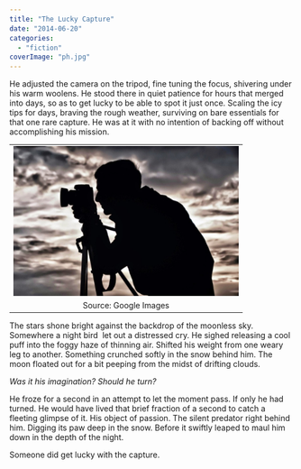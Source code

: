 ```yaml
---
title: "The Lucky Capture"
date: "2014-06-20"
categories: 
  - "fiction"
coverImage: "ph.jpg"
---
```


He adjusted the camera on the tripod, fine tuning the focus, shivering under his warm woolens. He stood there in quiet patience for hours that merged into days, so as to get lucky to be able to spot it just once. Scaling the icy tips for days, braving the rough weather, surviving on bare essentials for that one rare capture. He was at it with no intention of backing off without accomplishing his mission.

<table class="tr-caption-container" style="margin-left: auto; margin-right: auto; text-align: center;" cellspacing="0" cellpadding="0" align="center"><tbody><tr><td style="text-align: center;"><a style="margin-left: auto; margin-right: auto;" href="http://ifsbutsandsetcs.com/wp-content/uploads/2014/06/ph-1024x682.jpg"><img src="images/ph-1024x682.jpg" width="400" height="266" border="0"></a></td></tr><tr><td class="tr-caption" style="text-align: center;">Source: Google Images</td></tr></tbody></table>

The stars shone bright against the backdrop of the moonless sky. Somewhere a night bird  let out a distressed cry. He sighed releasing a cool puff into the foggy haze of thinning air. Shifted his weight from one weary leg to another. Something crunched softly in the snow behind him. The moon floated out for a bit peeping from the midst of drifting clouds.

_Was it his imagination? Should he turn?_

He froze for a second in an attempt to let the moment pass. If only he had turned. He would have lived that brief fraction of a second to catch a fleeting glimpse of it. His object of passion. The silent predator right behind him. Digging its paw deep in the snow. Before it swiftly leaped to maul him down in the depth of the night.

Someone did get lucky with the capture.

